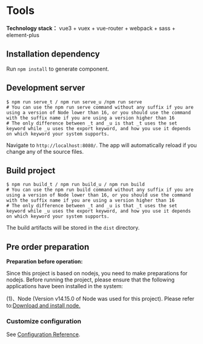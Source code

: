 # Tools

**Technology stack：** vue3 + vuex + vue-router + webpack + sass + element-plus

## Installation dependency

Run `npm install` to generate component.

## Development server

```shell
$ npm run serve_t / npm run serve_u /npm run serve
# You can use the npm run serve command without any suffix if you are using a version of Node lower than 16, or you should use the command with the suffix name if you are using a version higher than 16
# The only difference between _t and _u is that _t uses the set keyword while _u uses the export keyword, and how you use it depends on which keyword your system supports.
```

Navigate to `http://localhost:8080/`. The app will automatically reload if you change any of the source files.

## Build project

```shell
$ npm run build_t / npm run build_u / npm run build
# You can use the npm run build command without any suffix if you are using a version of Node lower than 16, or you should use the command with the suffix name if you are using a version higher than 16
# The only difference between _t and _u is that _t uses the set keyword while _u uses the export keyword, and how you use it depends on which keyword your system supports.
```

The build artifacts will be stored in the `dist` directory.

## Pre order preparation

**Preparation before operation:**

   Since this project is based on nodejs, you need to make preparations for nodejs. Before running the project, please ensure that the following applications have been installed in the system:

   (1)、Node (Version v14.15.0 of Node was used for this project). Please refer to:[Download and install node.](https://nodejs.org/en/download/)

### Customize configuration
See [Configuration Reference](https://cli.vuejs.org/config/).
